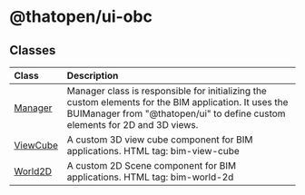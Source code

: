 # @thatopen/ui-obc

## Classes

| Class | Description |
| :------ | :------ |
| [Manager](classes/Manager.md) | Manager class is responsible for initializing the custom elements for the BIM application. It uses the BUIManager from "@thatopen/ui" to define custom elements for 2D and 3D views. |
| [ViewCube](classes/ViewCube.md) | A custom 3D view cube component for BIM applications. HTML tag: bim-view-cube |
| [World2D](classes/World2D.md) | A custom 2D Scene component for BIM applications. HTML tag: bim-world-2d |
